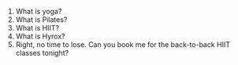 1. What is yoga?
2. What is Pilates?
3. What is HIIT?
4. What is Hyrox?
5. Right, no time to lose. Can you book me for the back-to-back HIIT classes tonight?
